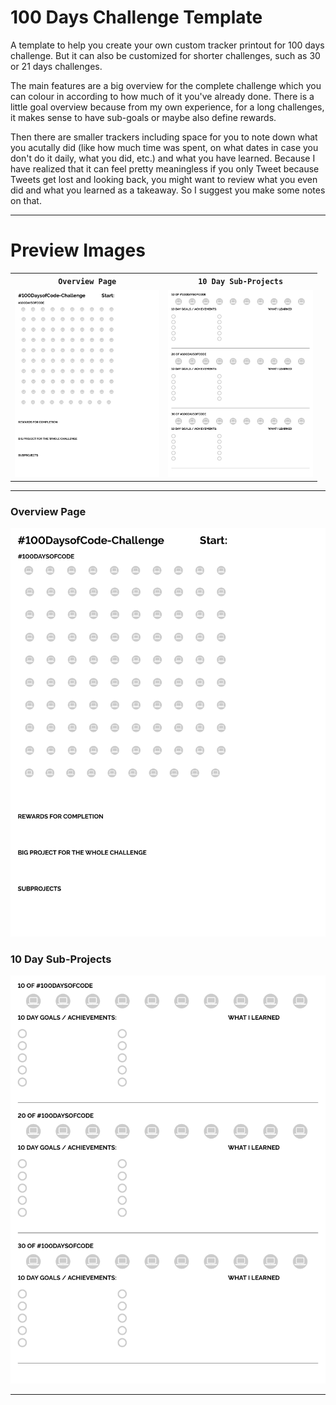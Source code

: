 # 100 Days Challenge Template
A template to help you create your own custom tracker printout for 100 days challenge. But it can also be customized for shorter challenges, such as 30 or 21 days challenges.

The main features are a big overview for the complete challenge which you can colour in according to how much of it you've already done. 
There is a little goal overview because from my own experience, for a long challenges, it makes sense to have sub-goals or maybe also define rewards. 

Then there are smaller trackers including space for you to note down what you acutally did (like how much time was spent, on what dates in case you don't do it daily, what you did, etc.) and what you have learned. Because I have realized that it can feel pretty meaningless if you only Tweet because Tweets get lost and looking back, you might want to review what you even did and what you learned as a takeaway. So I suggest you make some notes on that. 

---

# Preview Images 


<table width="100%" margin-left="auto" margin-right="auto">
	<tr>
		<th><code>Overview Page</code></th>
		<th><code>10 Day Sub-Projects</code></th>
	</tr>
	<tr>
		<td>
			<img src="https://github.com/latex-ninja/Planner-and-Habit-Tracker-Template/blob/master/img/plannertemplate-05.png" 
				alt="100 Day Challenge Tracker Template: Overview Page"
				height="300"/>
		</td>
		<td>
			<img src="https://github.com/latex-ninja/Planner-and-Habit-Tracker-Template/blob/master/img/plannertemplate-06.png" 
				alt="100 Day Challenge Tracker Template: 10 Day Sub-Projects"
				height="300"/>
		</td>
	</tr>			
</table>

---

### Overview Page
![100 Day Challenge Tracker Template: Overview Page](https://github.com/latex-ninja/Planner-and-Habit-Tracker-Template/blob/master/img/plannertemplate-05.png)

### 10 Day Sub-Projects
![100 Day Challenge Tracker Template: 10 Day Sub-Projects](https://github.com/latex-ninja/Planner-and-Habit-Tracker-Template/blob/master/img/plannertemplate-06.png)

---